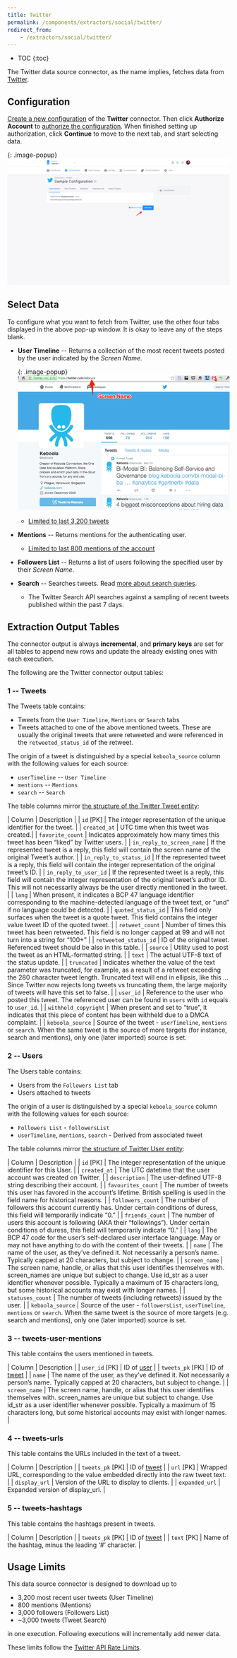 ```yaml
---
title: Twitter
permalink: /components/extractors/social/twitter/
redirect_from:
    - /extractors/social/twitter/
---
```


* TOC
{:toc}

The Twitter data source connector, as the name implies, fetches data from [Twitter](https://twitter.com/).

## Configuration
[Create a new configuration](/components/#creating-component-configuration) of the **Twitter** connector.
Then click **Authorize Account** to [authorize the configuration](/components/#authorization). 
When finished setting up authorization, click **Continue** to move to the next tab, and start selecting data.

{: .image-popup}
![Twitter Data Selection](/components/extractors/social/twitter/twitter-1.png)

## Select Data
To configure what you want to fetch from Twitter, use the other four tabs displayed in the above pop-up window.
It is okay to leave any of the steps blank.

 - **User Timeline** -- Returns a collection of the most recent tweets posted by the user indicated by the *Screen Name*.

   {: .image-popup}
![Twitter Screen Name](/components/extractors/social/twitter/screen-name.png)

   - [Limited to last 3,200 tweets](https://developer.twitter.com/en/docs/tweets/timelines/api-reference/get-statuses-user_timeline)
 - **Mentions** -- Returns mentions for the authenticating user.
   - [Limited to last 800 mentions of the account](https://developer.twitter.com/en/docs/tweets/timelines/api-reference/get-statuses-mentions_timeline)
 - **Followers List** -- Returns a list of users following the specified user by their *Screen Name*.
 - **Search** -- Searches tweets. Read [more about search queries](https://developer.twitter.com/en/docs/tweets/search/overview).
    - The Twitter Search API searches against a sampling of recent tweets published within the past 7 days.

## Extraction Output Tables

The connector output is always **incremental**, and **primary keys** are set for all tables
to append new rows and update the already existing ones with each execution.

The following are the Twitter connector output tables:

### 1 -- Tweets

The Tweets table contains:

- Tweets from the `User Timeline`, `Mentions` or `Search` tabs
- Tweets attached to one of the above mentioned tweets. These are usually the original tweets that were retweeted and were referenced in the `retweeted_status_id` of the retweet.

The origin of a tweet is distinguished by a special `keboola_source` column with the following values for each source:

  - `userTimeline` -- `User Timeline`
  - `mentions` -- `Mentions`
  - `search` -- `Search`

The table columns mirror [the structure of the Twitter Tweet entity](https://developer.twitter.com/en/docs/tweets/data-dictionary/overview/tweet-object):

| Column | Description |
| `id` [PK] | The integer representation of the unique identifier for the tweet. |
| `created_at` | UTC time when this tweet was created.|
| `favorite_count` |  Indicates approximately how many times this tweet has been “liked” by Twitter users. |
| `in_reply_to_screen_name` | If the represented tweet is a reply, this field will contain the screen name of the original Tweet’s author. |
| `in_reply_to_status_id` | If the represented tweet is a reply, this field will contain the integer representation of the original tweet’s ID. |
| `in_reply_to_user_id` | If the represented tweet is a reply, this field will contain the integer representation of the original tweet’s author ID. This will not necessarily always be the user directly mentioned in the tweet. |
| `lang` | When present, it indicates a BCP 47 language identifier corresponding to the machine-detected language of the tweet text, or “und” if no language could be detected. |
| `quoted_status_id` | This field only surfaces when the tweet is a quote tweet. This field contains the integer value tweet ID of the quoted tweet. |
| `retweet_count` | Number of times this tweet has been retweeted. This field is no longer capped at 99 and will not turn into a string for “100+” |
| `retweeted_status_id` | ID of the original tweet. Referenced tweet should be also in this table. |
| `source` | Utility used to post the tweet as an HTML-formatted string. |
| `text` | The actual UTF-8 text of the status update. |
| `truncated` | Indicates whether the value of the text parameter was truncated, for example, as a result of a retweet exceeding the 280 character tweet length. Truncated text will end in ellipsis, like this ... Since Twitter now rejects long tweets vs truncating them, the large majority of tweets will have this set to false. |
| `user_id` | Reference to the user who posted this tweet. The referenced user can be found in `users` with `id` equals to `user_id`. |
| `withheld_copyright` | When present and set to “true”, it indicates that this piece of content has been withheld due to a DMCA complaint. |
| `keboola_source` | Source of the tweet - `userTimeline`, `mentions` or `search`. When the same tweet is the source of more targets (for instance, search and mentions), only one (later imported) source is set.

### 2 -- Users

The Users table contains:

- Users from the `Followers List` tab
- Users attached to tweets

The origin of a user is distinguished by a special `keboola_source` column with the following values for each source:

  - `Followers List` - `followersList`
  - `userTimeline`, `mentions`, `search` - Derived from associated tweet

The table columns mirror [the structure of Twitter User entity](https://developer.twitter.com/en/docs/tweets/data-dictionary/overview/user-object):

| Column | Description |
| `id` [PK] | The integer representation of the unique identifier for this User. |
| `created_at` | The UTC datetime that the user account was created on Twitter. |
| `description` | The user-defined UTF-8 string describing their account. |
| `favourites_count` | The number of tweets this user has favored in the account’s lifetime. British spelling is used in the field name for historical reasons. |
| `followers_count` | The number of followers this account currently has. Under certain conditions of duress, this field will temporarily indicate “0.” |
| `friends_count` | The number of users this account is following (AKA their “followings”). Under certain conditions of duress, this field will temporarily indicate “0.” |
| `lang` | The BCP 47 code for the user’s self-declared user interface language. May or may not have anything to do with the content of their tweets. |
| `name` | The name of the user, as they’ve defined it. Not necessarily a person’s name. Typically capped at 20 characters, but subject to change. |
| `screen_name` | The screen name, handle, or alias that this user identifies themselves with. screen_names are unique but subject to change. Use id_str as a user identifier whenever possible. Typically a maximum of 15 characters long, but some historical accounts may exist with longer names. |
| `statuses_count` | The number of tweets (including retweets) issued by the user. |
| `keboola_source` | Source of the user - `followersList`, `userTimeline`, `mentions` or `search`. When the same tweet is the source of more targets (e.g. search and mentions), only one (later imported) source is set.

### 3 -- tweets-user-mentions

This table contains the users mentioned in tweets.

| Column | Description |
| `user_id` [PK] | ID of [user](#table---users) |
| `tweets_pk` [PK] |  ID of [tweet](#table---tweets) |
| `name` | The name of the user, as they’ve defined it. Not necessarily a person’s name. Typically capped at 20 characters, but subject to change. |
| `screen_name` | The screen name, handle, or alias that this user identifies themselves with. screen_names are unique but subject to change. Use id_str as a user identifier whenever possible. Typically a maximum of 15 characters long, but some historical accounts may exist with longer names.  |

### 4 -- tweets-urls

This table contains the URLs included in the text of a tweet.

| Column | Description |
| `tweets_pk` [PK] |  ID of [tweet](#table---tweets) |
| `url` [PK] | Wrapped URL, corresponding to the value embedded directly into the raw tweet text. |
| `display_url` | Version of the URL to display to clients. |
| `expanded_url` | Expanded version of display_url. |

### 5 -- tweets-hashtags

This table contains the hashtags present in tweets.

| Column | Description |
| `tweets_pk` [PK] |  ID of [tweet](#table---tweets) |
| `text` [PK] | Name of the hashtag, minus the leading ‘#’ character. |

## Usage Limits

This data source connector is designed to download up to

- 3,200 most recent user tweets (User Timeline)
-  800 mentions (Mentions)
- 3,000 followers (Followers List)
- ~3,000 tweets (Tweet Search)

in one execution. Following executions will incrementally add newer data.


These limits follow the [Twitter API Rate Limits](https://developer.twitter.com/en/docs/basics/rate-limiting).
